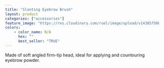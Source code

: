 ```yaml
---
title: "Slanting Eyebrow Brush"
layout: product
categories: ["accessories"]
feature_image: "https://res.cloudinary.com/ruel/image/upload/v1438575069/fs/slantingEyebrowBrush.jpg"
colors:
    - color_name: N/A
      hex: ""
      best_seller: "TRUE"
---
```

Made of soft angled firm-tip head, ideal for applying and  countouring eyebrow powder.
